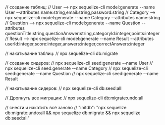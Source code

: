 // создание таблиц:
// User --> npx sequelize-cli model:generate --name User --attributes name:string,email:string,password:string
// Category --> npx sequelize-cli model:generate --name Category --attributes name:string
// Question --> npx sequelize-cli model:generate --name Question --attributes questionTitle:string,questionAnswer:string,categoryId:integer,points:integer
// Result --> npx sequelize-cli model:generate --name Result --attributes userId:integer,score:integer,answers:integer,correctAnswers:integer

// накатывание таблиц:
// npx sequelize-cli db:migrate

// создание сидеров:
// npx sequelize-cli seed:generate --name User
// npx sequelize-cli seed:generate --name Category
// npx sequelize-cli seed:generate --name Question
// npx sequelize-cli seed:generate --name Result

// накатывание сидеров:
// npx sequelize-cli db:seed:all

// Дропнуть все миграции: 
// npx sequelize-cli db:migrate:undo:all

// снести и накатить всё заново
// "initdb": "npx sequelize db:migrate:undo:all && npx sequelize db:migrate && npx sequelize db:seed:all"